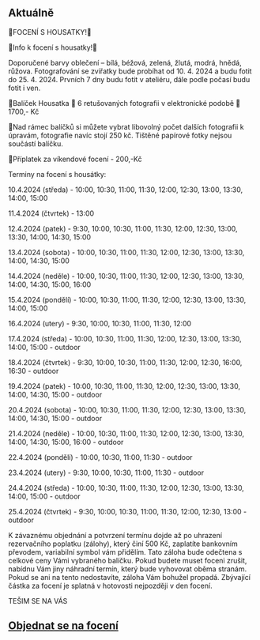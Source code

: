 Aktuálně
---

 
🐥FOCENÍ S HOUSATKY!🐥

   🐥Info k focení s housatky!🐥
   
Doporučené barvy oblečení – bílá, béžová, zelená, žlutá, modrá, hnědá, růžova.
Fotografování se zviřatky bude probíhat od 10. 4. 2024 a budu fotit do 25. 4. 2024. Prvních 7 dny budu fotit v ateliéru, dále podle počasí budu fotit i ven. 

  🐤Balíček Housatka 🐥 6 retušovaných fotografii v elektronické podobě 🐥1700,- Kč
  
  🐤Nad rámec balíčků si můžete vybrat libovolný počet dalších fotografii k úpravám, fotografie navíc stojí 250 kč. Tištěné papírové fotky nejsou součástí balíčku.
  
  🐤Příplatek za víkendové focení - 200,-Kč

  Terminy na focení s housátky:
  
10.4.2024 (středa) - 10:00, 10:30, 11:00, 11:30, 12:00, 12:30, 13:00, 13:30, 14:00, 15:00 

11.4.2024 (čtvrtek) - 13:00 

12.4.2024 (patek) - 9:30, 10:00, 10:30, 11:00, 11:30, 12:00, 12:30, 13:00, 13:30, 14:00, 14:30, 15:00 

13.4.2024 (sobota) - 10:00, 10:30, 11:00, 11:30, 12:00, 12:30, 13:00, 13:30, 14:00, 14:30, 15:00 

14.4.2024 (neděle) - 10:00, 10:30, 11:00, 11:30, 12:00, 12:30, 13:00, 13:30, 14:00, 14:30, 15:00, 16:00      

15.4.2024 (pondělí) - 10:00, 10:30, 11:00, 11:30, 12:00, 12:30, 13:00, 13:30, 14:00, 15:00 

16.4.2024 (utery) - 9:30, 10:00, 10:30, 11:00, 11:30, 12:00

17.4.2024 (středa) - 10:00, 10:30, 11:00, 11:30, 12:00, 12:30, 13:00, 13:30, 14:00, 15:00 - outdoor

18.4.2024 (čtvrtek) - 9:30, 10:00, 10:30, 11:00, 11:30, 12:00, 12:30, 16:00, 16:30 - outdoor

19.4.2024 (patek) - 10:00, 10:30, 11:00, 11:30, 12:00, 12:30, 13:00, 13:30, 14:00, 14:30, 15:00 - outdoor

20.4.2024 (sobota) - 10:00, 10:30, 11:00, 11:30, 12:00, 12:30, 13:00, 13:30, 14:00, 14:30, 15:00 - outdoor

21.4.2024 (neděle) - 10:00, 10:30, 11:00, 11:30, 12:00, 12:30, 13:00, 13:30, 14:00, 14:30, 15:00, 16:00 - outdoor

22.4.2024 (pondělí) - 10:00, 10:30, 11:00, 11:30 - outdoor

23.4.2024 (utery) - 9:30, 10:00, 10:30, 11:00, 11:30 - outdoor

24.4.2024 (středa) - 10:00, 10:30, 11:00, 11:30, 12:00, 12:30, 13:00, 13:30, 14:00, 15:00 - outdoor

25.4.2024 (čtvrtek) - 9:30, 10:00, 10:30, 11:00, 11:30, 12:00, 12:30, 13:00 - outdoor


K závaznému objednání a potvrzení termínu dojde až po uhrazení rezervačního poplatku (zálohy), který činí 500 Kč, zaplatíte bankovním převodem, variabilní symbol vám přidělím. Tato záloha bude odečtena s celkové ceny Vámi vybraného balíčku. Pokud budete muset foceni zrušit, nabídnu Vám jiny náhradní termín, který bude vyhovovat oběma stranám. Pokud se ani na tento nedostavíte, záloha Vám bohužel propadá. Zbývající částka za focení je splatná v hotovosti nejpozději v den focení.

TEŠIM SE NA VÁS

## [**Objednat se na focení**](/contact) 
